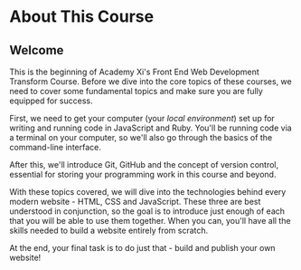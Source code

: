 # About This Course

## Welcome

This is the beginning of Academy Xi's Front End Web Development Transform 
Course. Before we dive into the core topics of these courses, we need to 
cover some fundamental topics and make sure you are fully equipped for 
success.

First, we need to get your computer (your _local environment_) set up for
writing and running code in JavaScript and Ruby. You'll be running code via a
terminal on your computer, so we'll also go through the basics of the
command-line interface.

After this, we'll introduce Git, GitHub and the concept of version control,
essential for storing your programming work in this course and beyond.

With these topics covered, we will dive into the technologies behind every
modern website - HTML, CSS and JavaScript. These three are best understood in
conjunction, so the goal is to introduce just enough of each that you will be
able to use them together. When you can, you'll have all the skills needed to
build a website entirely from scratch.

At the end, your final task is to do just that - build and publish your own
website!
